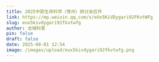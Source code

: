 ```yaml
---
title: 2025中欧生命科学（常州）研讨会召开
link: https://mp.weixin.qq.com/s/eUx5KiVDygari92FKvtWFg
slug: eux5kivdygari92fkvtwfg
author: 龙城科普
pin: false
draft: false
date: 2025-08-01 12:54
image: /images/upload/eux5kivdygari92fkvtwfg.png
---
```


